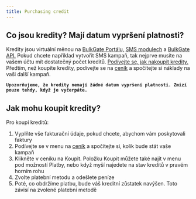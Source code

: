 ```yaml
---
title: Purchasing credit 
---
```


## Co jsou kredity? Mají datum vypršení platnosti?
Kredity jsou virtuální měnou na [BulkGate Portálu,](https://www.bulkgate.com/cs/sms-portal-cs/) [SMS modulech](https://www.bulkgate.com/cs/sms-modul/) a [BulkGate API.](https://www.bulkgate.com/cs/vyvojari/sms-api/) Pokud chcete například vytvořit SMS kampaň, tak nejprve musíte na vašem účtu mít dostatečný počet kreditů. [Podívejte se, jak nakoupit kredity.](#jak-mohu-koupit-kredity) Předtím, než koupíte kredity, podívejte se na [ceník](using-price-list.md#jak-mohu-používat-ceník) a spočítejte si náklady na vaši další kampaň.

**`Upozorňujeme, že kredity nemají žádné datum vypršení platnosti. Zmizí pouze tehdy, když je vyčerpáte.`**

## Jak mohu koupit kredity?
Pro koupi kreditů:
1.	Vyplňte vše fakturační údaje, pokud chcete, abychom vám poskytovali faktury
2.	Podívejte se v menu na [ceník](using-price-list.md#jak-mohu-používat-ceník) a spočítejte si, kolik bude stát vaše kampaň
3.	Klikněte v ceníku na Koupit. Položku Koupit můžete také najít v menu pod možností Platby, nebo když myší najedete na stav kreditů v pravém horním rohu
4.	Zvolte platební metodu a odešlete peníze
5.	Poté, co obdržíme platbu, bude váš kreditní zůstatek navýšen. Toto závisí na zvolené platební metodě

